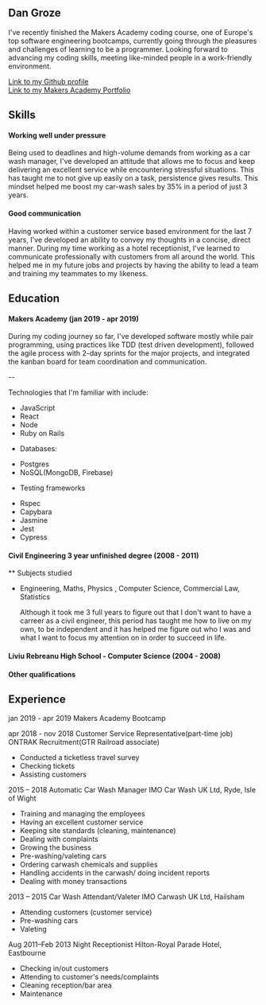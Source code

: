 ## Dan Groze    

  I've recently finished the Makers Academy coding course, one of Europe's top software engineering bootcamps, currently going through the pleasures and challenges of learning to be a programmer.
  Looking forward to advancing my coding skills, meeting like-minded people in a work-friendly environment.

[Link to my Github profile](https://github.com/dangroze)<br>
[Link to my Makers Academy Portfolio](https://github.com/dangroze/portfolio)

## Skills

#### Working well under pressure

  Being used to deadlines and high-volume demands from working as a car wash manager, I've developed an attitude
that allows me to focus and keep delivering an excellent service while encountering stressful situations. This 
has taught me to not give up easily on a task, persistence gives results.
  This mindset helped me boost my car-wash sales by 35% in a period of just 3 years.

#### Good communication

  Having worked within a customer service based environment for the last 7 years, I've developed an ability to
convey my thoughts in a concise, direct manner. During my time working as a hotel receptionist, I've learned to 
communicate professionally with customers from all around the world. This helped me in my future jobs and projects
by having the ability to lead a team and training my teammates to my likeness.
  
## Education

#### Makers Academy (jan 2019 - apr 2019)

During my coding journey so far, I've developed software mostly while pair programming, using practices like TDD (test driven development), followed the agile process with 2-day sprints for the major projects, and integrated the kanban board for team coordination and communication.

--

Technologies that I'm familiar with include: 

- JavaScript
- React 
- Node
- Ruby on Rails

* Databases: 
- Postgres
- NoSQL(MongoDB, Firebase)

* Testing frameworks
- Rspec
- Capybara
- Jasmine
- Jest
- Cypress 

#### Civil Engineering 3 year unfinished degree (2008 - 2011)

** Subjects studied
- Engineering, Maths, Physics , Computer Science, Commercial Law, Statistics
 
  Although it took me 3 full years to figure out that I don't want to have a carreer as a civil engineer, this period
has taught me how to live on my own, to be independent and it has helped me figure out who I was and what I want to 
focus my attention on in order to succeed in life.

#### Liviu Rebreanu High School - Computer Science (2004 - 2008)

#### Other qualifications

## Experience

jan 2019 - apr 2019 Makers Academy Bootcamp

apr 2018 - nov 2018  Customer Service Representative(part-time job)
ONTRAK Recruitment(GTR Railroad associate)

- Conducted a ticketless travel survey
- Checking tickets
- Assisting customers

2015 – 2018 Automatic Car Wash Manager
IMO Car Wash UK Ltd, Ryde, Isle of Wight

- Training and managing the employees
- Having an excellent customer service
- Keeping site standards (cleaning, maintenance)
- Dealing with complaints
- Growing the business
- Pre-washing/valeting cars
- Ordering carwash chemicals and supplies
- Handling accidents in the carwash/ doing incident reports
- Dealing with money transactions

2013 – 2015 Car Wash Attendant/Valeter
IMO Carwash UK Ltd, Hailsham

- Attending customers (customer service)
- Pre-washing cars
- Valeting

Aug 2011–Feb 2013 Night Receptionist
Hilton-Royal Parade Hotel, Eastbourne

- Checking in/out customers
- Attending to customer's needs/complaints
- Cleaning reception/bar area
- Maintenance 
